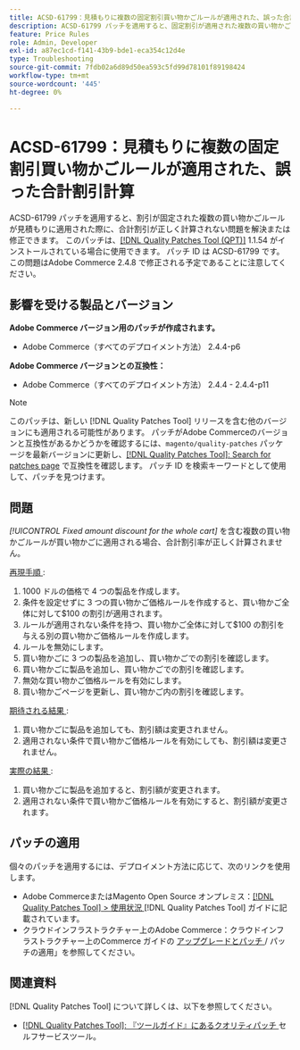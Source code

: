 ```yaml
---
title: ACSD-61799：見積もりに複数の固定割引買い物かごルールが適用された、誤った合計割引計算
description: ACSD-61799 パッチを適用すると、固定割引が適用された複数の買い物かごルールが見積もりに適用された場合に、合計割引が正しく計算されないAdobe Commerceの問題を修正できます。
feature: Price Rules
role: Admin, Developer
exl-id: a87ec1cd-f141-43b9-bde1-eca354c12d4e
type: Troubleshooting
source-git-commit: 7fdb02a6d89d50ea593c5fd99d78101f89198424
workflow-type: tm+mt
source-wordcount: '445'
ht-degree: 0%

---
```


# ACSD-61799：見積もりに複数の固定割引買い物かごルールが適用された、誤った合計割引計算

ACSD-61799 パッチを適用すると、割引が固定された複数の買い物かごルールが見積もりに適用された際に、合計割引が正しく計算されない問題を解決または修正できます。 このパッチは、[[!DNL Quality Patches Tool (QPT)]](/help/tools/quality-patches-tool/quality-patches-tool-to-self-serve-quality-patches.md) 1.1.54 がインストールされている場合に使用できます。 パッチ ID は ACSD-61799 です。 この問題はAdobe Commerce 2.4.8 で修正される予定であることに注意してください。

## 影響を受ける製品とバージョン

**Adobe Commerce バージョン用のパッチが作成されます。**

* Adobe Commerce（すべてのデプロイメント方法） 2.4.4-p6

**Adobe Commerce バージョンとの互換性：**

* Adobe Commerce（すべてのデプロイメント方法） 2.4.4 - 2.4.4-p11

>[!NOTE]
>
>このパッチは、新しい [!DNL Quality Patches Tool] リリースを含む他のバージョンにも適用される可能性があります。 パッチがAdobe Commerceのバージョンと互換性があるかどうかを確認するには、`magento/quality-patches` パッケージを最新バージョンに更新し、[[!DNL Quality Patches Tool]: Search for patches page](https://experienceleague.adobe.com/tools/commerce-quality-patches/index.html) で互換性を確認します。 パッチ ID を検索キーワードとして使用して、パッチを見つけます。

## 問題

*[!UICONTROL Fixed amount discount for the whole cart]* を含む複数の買い物かごルールが買い物かごに適用される場合、合計割引率が正しく計算されません。

<u> 再現手順 </u>:

1. 1000 ドルの価格で 4 つの製品を作成します。
1. 条件を設定せずに 3 つの買い物かご価格ルールを作成すると、買い物かご全体に対して$100 の割引が適用されます。
1. ルールが適用されない条件を持つ、買い物かご全体に対して$100 の割引を与える別の買い物かご価格ルールを作成します。
1. ルールを無効にします。
1. 買い物かごに 3 つの製品を追加し、買い物かごでの割引を確認します。
1. 買い物かごに製品を追加し、買い物かごでの割引を確認します。
1. 無効な買い物かご価格ルールを有効にします。
1. 買い物かごページを更新し、買い物かご内の割引を確認します。

<u> 期待される結果 </u>:

1. 買い物かごに製品を追加しても、割引額は変更されません。
1. 適用されない条件で買い物かご価格ルールを有効にしても、割引額は変更されません。

<u> 実際の結果 </u>:

1. 買い物かごに製品を追加すると、割引額が変更されます。
1. 適用されない条件で買い物かご価格ルールを有効にすると、割引額が変更されます。

## パッチの適用

個々のパッチを適用するには、デプロイメント方法に応じて、次のリンクを使用します。

* Adobe CommerceまたはMagento Open Source オンプレミス：[[!DNL Quality Patches Tool] > 使用状況 ](/help/tools/quality-patches-tool/usage.md)[!DNL Quality Patches Tool] ガイドに記載されています。
* クラウドインフラストラクチャー上のAdobe Commerce：クラウドインフラストラクチャー上のCommerce ガイドの [ アップグレードとパッチ ](https://experienceleague.adobe.com/docs/commerce-cloud-service/user-guide/develop/upgrade/apply-patches.html)/ パッチの適用」を参照してください。

## 関連資料

[!DNL Quality Patches Tool] について詳しくは、以下を参照してください。

* [[!DNL Quality Patches Tool]: 『ツールガイド』にあるクオリティパッチ ](/help/tools/quality-patches-tool/quality-patches-tool-to-self-serve-quality-patches.md) セルフサービスツール。
